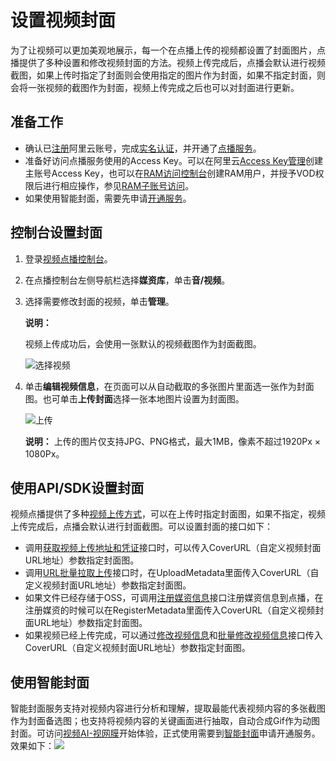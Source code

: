 # 设置视频封面

为了让视频可以更加美观地展示，每一个在点播上传的视频都设置了封面图片，点播提供了多种设置和修改视频封面的方法。视频上传完成后，点播会默认进行视频截图，如果上传时指定了封面则会使用指定的图片作为封面，如果不指定封面，则会将一张视频的截图作为封面，视频上传完成之后也可以对封面进行更新。

## 准备工作

-   确认已[注册](https://account.aliyun.com/register/register.htm?oauth_callback=https%3A%2F%2Fvod.console.aliyun.com%2F&lang=zh)阿里云账号，完成[实名认证](https://help.aliyun.com/knowledge_list/37170.html)，并开通了[点播服务](https://www.aliyun.com/product/vod)。
-   准备好访问点播服务使用的Access Key。可以在阿里云[Access Key管理](https://ak-console.aliyun.com/?spm=5176.doc57741.2.8.uLYY2M#/accesskey)创建主账号Access Key，也可以在[RAM访问控制台](https://ram.console.aliyun.com/?spm=5176.doc57741.2.2.fQnI2T#/user/list)创建RAM用户，并授予VOD权限后进行相应操作，参见[RAM子账号访问](/cn.zh-CN/用户管理/授权管理/为RAM用户授权.md)。
-   如果使用智能封面，需要先申请[开通服务](https://ai.aliyun.com/vi/cover)。

## 控制台设置封面

1.  登录[视频点播控制台](https://vod.console.aliyun.com/)。

2.  在点播控制台左侧导航栏选择**媒资库**，单击**音/视频**。

3.  选择需要修改封面的视频，单击**管理**。

    **说明：**

    视频上传成功后，会使用一张默认的视频截图作为封面截图。

    ![选择视频](https://static-aliyun-doc.oss-accelerate.aliyuncs.com/assets/img/zh-CN/0535679161/p251306.png)

4.  单击**编辑视频信息**，在页面可以从自动截取的多张图片里面选一张作为封面图。也可单击**上传封面**选择一张本地图片设置为封面图。

    ![上传](https://static-aliyun-doc.oss-accelerate.aliyuncs.com/assets/img/zh-CN/1569695161/p251311.png)

    **说明：** 上传的图片仅支持JPG、PNG格式，最大1MB，像素不超过1920Px × 1080Px。


## 使用API/SDK设置封面

视频点播提供了多种[视频上传方式](/cn.zh-CN/开发指南/媒体上传/概述.md)，可以在上传时指定封面图，如果不指定，视频上传完成后，点播会默认进行封面截图。可以设置封面的接口如下：

-   调用[获取视频上传地址和凭证](/cn.zh-CN/服务端API/媒体上传/获取视频上传地址和凭证.md)接口时，可以传入CoverURL（自定义视频封面URL地址）参数指定封面图。
-   调用[URL批量拉取上传](/cn.zh-CN/服务端API/媒体上传/URL批量拉取上传.md)接口时，在UploadMetadata里面传入CoverURL（自定义视频封面URL地址）参数指定封面图。
-   如果文件已经存储于OSS，可调用[注册媒资信息](/cn.zh-CN/服务端API/媒体上传/注册媒资信息.md)接口注册媒资信息到点播，在注册媒资的时候可以在RegisterMetadata里面传入CoverURL（自定义视频封面URL地址）参数指定封面图。
-   如果视频已经上传完成，可以通过[修改视频信息](/cn.zh-CN/服务端API/媒资管理/音视频管理/修改视频信息.md)和[批量修改视频信息](/cn.zh-CN/服务端API/媒资管理/音视频管理/批量修改视频信息.md)接口传入CoverURL（自定义视频封面URL地址）参数指定封面图。

## 使用智能封面

智能封面服务支持对视频内容进行分析和理解，提取最能代表视频内容的多张截图作为封面备选图；也支持将视频内容的关键画面进行抽取，自动合成Gif作为动图封面。可访问[视频AI-视网膜](https://retina.aliyun.com)开始体验，正式使用需要到[智能封面](https://ai.aliyun.com/vi/cover)申请开通服务。效果如下：![](https://static-aliyun-doc.oss-accelerate.aliyuncs.com/assets/img/zh-CN/1940775061/p178456.png)

